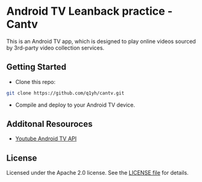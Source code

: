 # Android TV Leanback practice - Cantv

This is an Android TV app, which is designed to play online videos sourced by 3rd-party video collection services.


## Getting Started

- Clone this repo:

```sh
git clone https://github.com/q1yh/cantv.git
```

- Compile and deploy to your Android TV device.

## Additonal Resouroces

- [Youtube Android TV API](http://www.android.com/tv/)




## License

Licensed under the Apache 2.0 license. See the [LICENSE file][license] for details.

[license]: LICENSE

